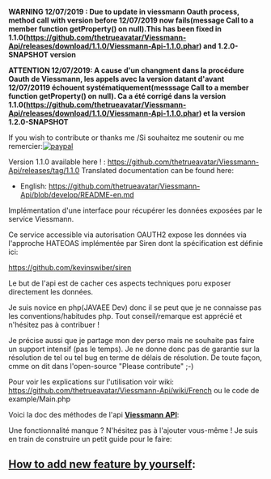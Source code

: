 

**WARNING 12/07/2019 : Due to update in viessmann Oauth process, method call with version before 12/07/2019 now fails(message  Call to a member function getProperty() on null).This has been fixed in 1.1.0(https://github.com/thetrueavatar/Viessmann-Api/releases/download/1.1.0/Viessmann-Api-1.1.0.phar) and 1.2.0-SNAPSHOT version**

**ATTENTION 12/07/2019: A cause d'un changment dans la procédure Oauth de Viessmann, les appels avec la version datant d'avant 12/07/20119 échouent systématiquement(messsage  Call to a member function getProperty() on null).  Ca a été corrigé dans la version 1.1.0(https://github.com/thetrueavatar/Viessmann-Api/releases/download/1.1.0/Viessmann-Api-1.1.0.phar) et la version 1.2.0-SNAPSHOT**

If you wish to contribute or thanks me /Si souhaitez me soutenir ou me remercier:[![paypal](https://www.paypalobjects.com/fr_FR/BE/i/btn/btn_donate_LG.gif)](https://www.paypal.com/cgi-bin/webscr?cmd=_s-xclick&hosted_button_id=3DAXXVZV7PCR6)

Version 1.1.0 available here ! : https://github.com/thetrueavatar/Viessmann-Api/releases/tag/1.1.0
Translated documentation can be found here:
- English: https://github.com/thetrueavatar/Viessmann-Api/blob/develop/README-en.md 

Implémentation d'une interface pour récupérer les données exposées par le service Viessmann.

Ce service accessible via autorisation OAUTH2 expose les données via l'approche HATEOAS implémentée par Siren dont la spécification est définie ici:

https://github.com/kevinswiber/siren

Le but de l'api est de cacher ces aspects techniques poru exposer directement les données.

Je suis novice en php(JAVAEE Dev) donc il se peut que je ne connaisse pas les conventions/habitudes php. Tout conseil/remarque est apprécié et n'hésitez pas à contribuer !

Je précise aussi que je partage mon dev perso mais ne souhaite pas faire un support intensif (pas le temps). Je ne donne donc pas de garantie sur la résolution de tel ou tel bug en terme de délais de résolution.
De toute façon, cmme on dit dans l'open-source "Please contribute" ;-)

Pour voir les explications sur l'utilisation voir wiki: https://github.com/thetrueavatar/Viessmann-Api/wiki/French ou le code de example/Main.php

Voici la doc des méthodes de l'api [**Viessmann API**](https://htmlpreview.github.io/?https://raw.githubusercontent.com/thetrueavatar/Viessmann-Api/develop/docs/classes/Viessmann.API.ViessmannAPI.html):

Une fonctionnalité manque ? N'hésitez pas à l'ajouter vous-même ! Je suis en train de construire un petit guide pour le faire:
## [How to add new feature by yourself](https://github.com/thetrueavatar/Viessmann-Api/wiki/How-to-add-you-own-feature-to-the-api):
